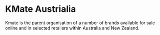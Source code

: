 # KMate Austrialia

Kmate is the parent organisation of a number of brands available for sale online and in selected retailers within Australia and New Zealand. 


